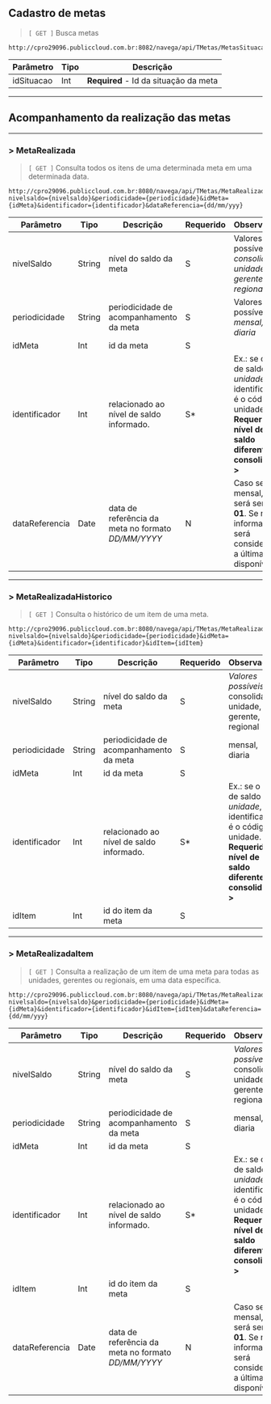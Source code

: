 ## Cadastro de metas
> `[ GET ]` Busca metas

```
http://cpro29096.publiccloud.com.br:8082/navega/api/TMetas/MetasSituacao/{idSituacao}
```

|Parâmetro|Tipo|Descrição
|----|------|--------|
|idSituacao|Int|**Required** - Id da situação da meta|

---

## Acompanhamento da realização das metas

---

### > MetaRealizada

> `[ GET ]` Consulta todos os itens de uma determinada meta em uma determinada data.

```
http://cpro29096.publiccloud.com.br:8080/navega/api/TMetas/MetaRealizada?nivelsaldo={nivelsaldo}&periodicidade={periodicidade}&idMeta={idMeta}&identificador={identificador}&dataReferencia={dd/mm/yyy}

```
|Parâmetro|Tipo|Descrição|Requerido|Observações
|----|------|--------|--------|--------|
|nivelSaldo|String| nível do saldo da meta| S | Valores possíveis: *consolidado, unidade, gerente, regional*|
|periodicidade|String|periodicidade de acompanhamento da meta| S | Valores possíveis: *mensal, diaria*|
|idMeta|Int|id da meta| S | |
|identificador|Int| relacionado ao nível de saldo informado.| S* | Ex.: se o nível de saldo for *unidade*, o identificador é o código da unidade. **< Requerido se nível de saldo diferente de consolidado >**|
|dataReferencia|Date| data de referência da meta no formato *DD/MM/YYYY* | N | Caso seja mensal, o dia será sempre **01**. Se não informado será considerada a última data disponível.

---

### > MetaRealizadaHistorico

> `[ GET ]` Consulta o histórico de um item de uma meta.

```
http://cpro29096.publiccloud.com.br:8080/navega/api/TMetas/MetaRealizadaHistorico?nivelsaldo={nivelsaldo}&periodicidade={periodicidade}&idMeta={idMeta}&identificador={identificador}&idItem={idItem}

```
|Parâmetro|Tipo|Descrição|Requerido|Observações
|----|------|--------|--------|--------|
|nivelSaldo|String| nível do saldo da meta| S | *Valores possíveis:* consolidado, unidade, gerente, regional|
|periodicidade|String|periodicidade de acompanhamento da meta| S | mensal, diaria|
|idMeta|Int|id da meta| S | |
|identificador|Int| relacionado ao nível de saldo informado.| S* | Ex.: se o nível de saldo for *unidade*, o identificador é o código da unidade. **< Requerido se nível de saldo diferente de consolidado >**|
|idItem|Int| id do item da meta | S |


---

### > MetaRealizadaItem

> `[ GET ]`  Consulta a realização de um item de uma meta para todas as unidades, gerentes ou regionais, em uma data específica.

```
http://cpro29096.publiccloud.com.br:8080/navega/api/TMetas/MetaRealizadaItem?nivelsaldo={nivelsaldo}&periodicidade={periodicidade}&idMeta={idMeta}&identificador={identificador}&idItem={idItem}&dataReferencia={dd/mm/yyy}

```
|Parâmetro|Tipo|Descrição|Requerido|Observações
|----|------|--------|--------|--------|
|nivelSaldo|String| nível do saldo da meta| S | *Valores possíveis:* consolidado, unidade, gerente, regional|
|periodicidade|String|periodicidade de acompanhamento da meta| S | mensal, diaria|
|idMeta|Int|id da meta| S | |
|identificador|Int| relacionado ao nível de saldo informado.| S* | Ex.: se o nível de saldo for *unidade*, o identificador é o código da unidade. **< Requerido se nível de saldo diferente de consolidado >**|
|idItem|Int| id do item da meta | S |
|dataReferencia|Date| data de referência da meta no formato *DD/MM/YYYY* | N | Caso seja mensal, o dia será sempre **01**. Se não informado será considerada a última data disponível.
